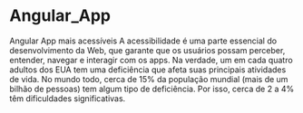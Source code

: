 # Angular_App
Angular App mais acessíveis
A acessibilidade é uma parte essencial do desenvolvimento da Web, que garante que os usuários possam perceber, entender, navegar e interagir com os apps. Na verdade, um em cada quatro adultos dos EUA tem uma deficiência que afeta suas principais atividades de vida. No mundo todo, cerca de 15% da população mundial (mais de um bilhão de pessoas) tem algum tipo de deficiência. Por isso, cerca de 2 a 4% têm dificuldades significativas.
